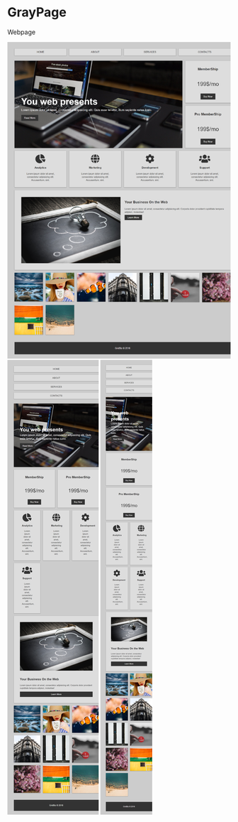 # GrayPage
Webpage 


![Image Desktop resolution](https://github.com/Konstantin1996/GrayPage/blob/master/preview/fluid-1.png)
![Image Desktop resolution](https://github.com/Konstantin1996/GrayPage/blob/master/preview/fluid-2.png)
![Image Desktop resolution](https://github.com/Konstantin1996/GrayPage/blob/master/preview/fluid-3.png)

